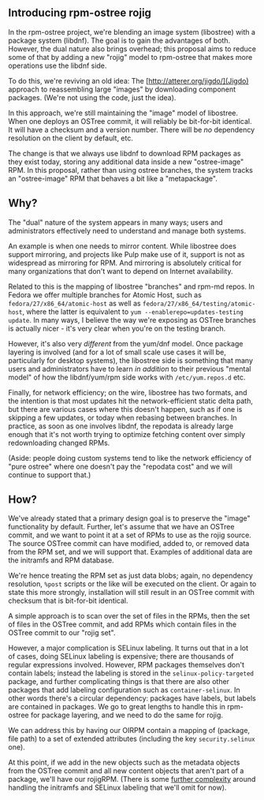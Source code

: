 Introducing rpm-ostree rojig
--------

In the rpm-ostree project, we're blending an image system (libostree)
with a package system (libdnf).  The goal is to gain the
advantages of both.  However, the dual nature also brings overhead;
this proposal aims to reduce some of that by adding a new "rojig"
model to rpm-ostree that makes more operations use the libdnf side.

To do this, we're reviving an old idea: The [http://atterer.org/jigdo/](Jigdo)
approach to reassembling large "images" by downloading component packages.  (We're
not using the code, just the idea).

In this approach, we're still maintaining the "image" model of libostree. When
one deploys an OSTree commit, it will reliably be bit-for-bit identical. It will
have a checksum and a version number. There will be *no* dependency resolution
on the client by default, etc.

The change is that we always use libdnf to download RPM packages as they exist
today, storing any additional data inside a new "ostree-image" RPM. In this
proposal, rather than using ostree branches, the system tracks an "ostree-image"
RPM that behaves a bit like a "metapackage".

Why?
----

The "dual" nature of the system appears in many ways; users and administrators
effectively need to understand and manage both systems.

An example is when one needs to mirror content. While libostree does support
mirroring, and projects like Pulp make use of it, support is not as widespread
as mirroring for RPM. And mirroring is absolutely critical for many
organizations that don't want to depend on Internet availability.

Related to this is the mapping of libostree "branches" and rpm-md repos. In
Fedora we offer multiple branches for Atomic Host, such as
`fedora/27/x86_64/atomic-host` as well as
`fedora/27/x86_64/testing/atomic-host`, where the latter is equivalent to `yum
--enablerepo=updates-testing update`. In many ways, I believe the way we're
exposing as OSTree branches is actually nicer - it's very clear when you're on
the testing branch.

However, it's also very *different* from the yum/dnf model. Once package
layering is involved (and for a lot of small scale use cases it will be,
particularly for desktop systems), the libostree side is something that many
users and administrators have to learn *in addition* to their previous "mental model"
of how the libdnf/yum/rpm side works with `/etc/yum.repos.d` etc.

Finally, for network efficiency; on the wire, libostree has two formats, and the
intention is that most updates hit the network-efficient static delta path, but
there are various cases where this doesn't happen, such as if one is skipping a
few updates, or today when rebasing between branches. In practice, as soon as
one involves libdnf, the repodata is already large enough that it's not worth
trying to optimize fetching content over simply redownloading changed RPMs.

(Aside: people doing custom systems tend to like the network efficiency of "pure
 ostree" where one doesn't pay the "repodata cost" and we will continue to
 support that.)

How?
----

We've already stated that a primary design goal is to preserve the "image"
functionality by default. Further, let's assume that we have an OSTree commit,
and we want to point it at a set of RPMs to use as the rojig source. The source
OSTree commit can have modified, added to, or removed data from the RPM set, and
we will support that. Examples of additional data are the initramfs and RPM
database.

We're hence treating the RPM set as just data blobs; again, no dependency
resolution, `%post` scripts or the like will be executed on the client. Or again
to state this more strongly, installation will still result in an OSTree commit
with checksum that is bit-for-bit identical.

A simple approach is to scan over the set of files in the RPMs, then the set
of files in the OSTree commit, and add RPMs which contain files in the OSTree
commit to our "rojig set".

However, a major complication is SELinux labeling. It turns out that in a lot of
cases, doing SELinux labeling is expensive; there are thousands of regular
expressions involved. However, RPM packages themselves don't contain labels;
instead the labeling is stored in the `selinux-policy-targeted` package, and
further complicating things is that there are also other packages that add
labeling configuration such as `container-selinux`. In other words there's a
circular dependency: packages have labels, but labels are contained in packages.
We go to great lengths to handle this in rpm-ostree for package layering, and we
need to do the same for rojig.

We can address this by having our OIRPM contain a mapping of (package, file
path) to a set of extended attributes (including the key `security.selinux`
one).

At this point, if we add in the new objects such as the metadata objects from
the OSTree commit and all new content objects that aren't part of a package,
we'll have our rojigRPM. (There is some [further complexity](https://pagure.io/fedora-atomic/issue/94) around
handling the initramfs and SELinux labeling that we'll omit for now).
